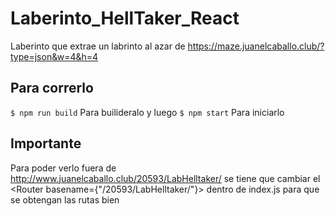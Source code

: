 # Laberinto_HellTaker_React
Laberinto que extrae un labrinto al azar de https://maze.juanelcaballo.club/?type=json&w=4&h=4

## Para correrlo
`$ npm run build`
Para builideralo y luego
`$ npm start`
Para iniciarlo 

## Importante
Para poder verlo fuera de http://www.juanelcaballo.club/20593/LabHelltaker/
se tiene que cambiar el <Router basename={"/20593/LabHelltaker/"}>
dentro de index.js para que se obtengan las rutas bien
  
